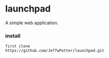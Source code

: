 # launchpad
A simple web application.

### install
    first clone
    https://github.com/JeffwPotter/launchpad.git
